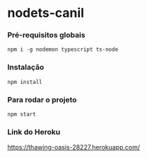 # nodets-canil

### Pré-requisitos globais
`npm i -g nodemon typescript ts-node`

### Instalação
`npm install`

### Para rodar o projeto
`npm start`

### Link do Heroku
https://thawing-oasis-28227.herokuapp.com/